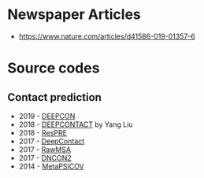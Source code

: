 # Newspaper Articles
* https://www.nature.com/articles/d41586-019-01357-6

# Source codes
## Contact prediction
* 2019 - [DEEPCON](https://github.com/ba-lab/DEEPCON)
* 2018 - [DEEPCONTACT](https://github.com/largelymfs/deepcontact) by Yang Liu
* 2018 - [ResPRE](https://github.com/leeyang/ResPRE)
* 2017 - [DeepContact](https://github.com/largelymfs/deepcontact)
* 2017 - [RawMSA](https://bitbucket.org/clami66/rawmsa/src/master/)
* 2017 - [DNCON2](https://github.com/multicom-toolbox/DNCON2)
* 2014 - [MetaPSICOV](https://github.com/psipred/metapsicov)


